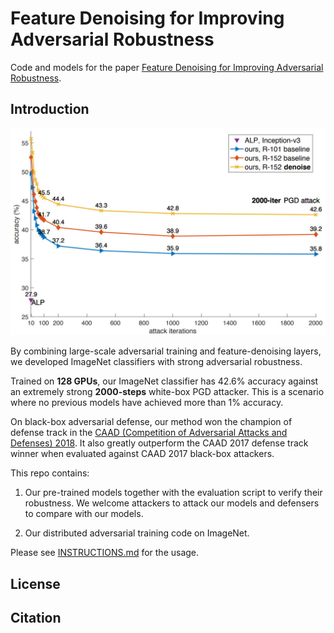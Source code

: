 
# Feature Denoising for Improving Adversarial Robustness

Code and models for the paper [Feature Denoising for Improving Adversarial Robustness](https://arxiv.org/abs/1812.03411).

## Introduction

<div align="center">
  <img src="teaser.jpg" width="700px" />
</div>

By combining large-scale adversarial training and feature-denoising layers,
we developed ImageNet classifiers with strong adversarial robustness.

Trained on __128 GPUs__, our ImageNet classifier has 42.6% accuracy against an extremely strong
__2000-steps__ white-box PGD attacker. 
This is a scenario where no previous models have achieved more than 1% accuracy.

On black-box adversarial defense, our method won the champion of defense track in the
[CAAD (Competition of Adversarial Attacks and Defenses) 2018](https://en.caad.geekpwn.org).
It also greatly outperform the CAAD 2017 defense track winner when evaluated
against CAAD 2017 black-box attackers.

This repo contains:

1. Our pre-trained models together with the evaluation script to verify their robustness.
   We welcome attackers to attack our models and defensers to compare with our models.

2. Our distributed adversarial training code on ImageNet.

Please see [INSTRUCTIONS.md](INSTRUCTIONS.md) for the usage.

## License

## Citation
